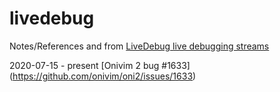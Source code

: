 # livedebug
Notes/References and from [LiveDebug live debugging streams](https://twitch.tv/bastiondebugging)

2020-07-15 - present [Onivim 2 bug #1633] (https://github.com/onivim/oni2/issues/1633)
